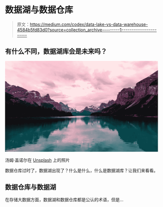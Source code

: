 # 数据湖与数据仓库

> 原文：<https://medium.com/codex/data-lake-vs-data-warehouse-4584b5fd83d0?source=collection_archive---------1----------------------->

## 有什么不同，数据湖库会是未来吗？

![](img/287251fe3c3c1422925e91bfadf37c23.png)

汤姆·盖诺尔在 [Unsplash](https://unsplash.com/s/photos/lake?utm_source=unsplash&utm_medium=referral&utm_content=creditCopyText) 上的照片

数据仓库过时了，数据湖出现了？什么是什么，什么是数据湖库？让我们来看看。

## 数据仓库与数据湖

在存储大数据方面，数据湖和数据仓库都是公认的术语，但是…